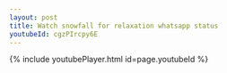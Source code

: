 ```yaml
---
layout: post
title: Watch snowfall for relaxation whatsapp status
youtubeId: cgzPIrcpy6E
---
```


{% include youtubePlayer.html id=page.youtubeId %}

